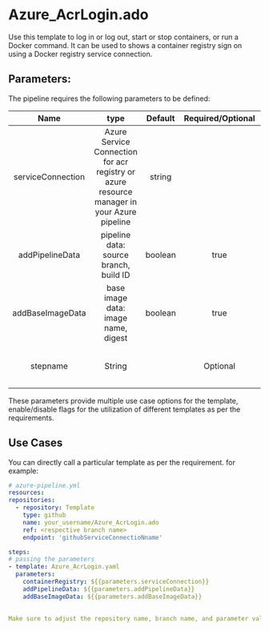 # Azure_AcrLogin.ado
Use this template to log in or log out, start or stop containers, or run a Docker command. It can be used to shows a container registry sign on using a Docker registry service connection.


## Parameters:

The pipeline requires the following parameters to be defined:


| Name | type | Default | Required/Optional | Comments |
| :-------------: | :-------------: | :-------------: | :-------------: | :------------- |
| serviceConnection | Azure Service Connection for acr registry or azure resource manager in your Azure pipeline | string | | | Required | This helps the module to authenticate with registry or azure cli |
| addPipelineData  | pipeline data: source branch, build ID| boolean | true | true / false | Optional | helps to inspect error of image built |
| addBaseImageData | base image data: image name, digest | boolean | true | true / false | Optional |helps in traceability |
| stepname | String |  | Optional | It enables the step name to be defined | 

These parameters provide multiple use case options for the template, enable/disable flags for the utilization of different templates as per the requirements.


## Use Cases

You can directly call a particular template as per the requirement. for example: 

  ```yaml
  # azure-pipeline.yml
  resources:
  repositories:
    - repository: Template
      type: github
      name: your_username/Azure_AcrLogin.ado
      ref: <respective branch name>
      endpoint: 'githubServiceConnectioNname'

  steps:
  # passing the parameters
  - template: Azure_AcrLogin.yaml
    parameters:
      containerRegistry: ${{parameters.serviceConnection}}
      addPipelineData: ${{parameters.addPipelineData}}
      addBaseImageData: ${{parameters.addBaseImageData}}
        
  
Make sure to adjust the repository name, branch name, and parameter values according to your project's requirements.

  ```
